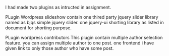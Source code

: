 I had made two plugins as intructed in assignment. 

PLugin Wordpress slideshow contain 
  one thired party jquery slider library named as bjqs simple jquery slider.
  one jquery-ui shorting library as listed in document for shorting purpose.


PLugin wordpress contributors
  This plugin contain multiple author selection feature. you can assign multiple author to one post. 
  one frontend i have given link to only those author who have some post.






